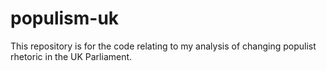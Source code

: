 # populism-uk
This repository is for the code relating to my analysis of changing populist rhetoric in the UK Parliament.
